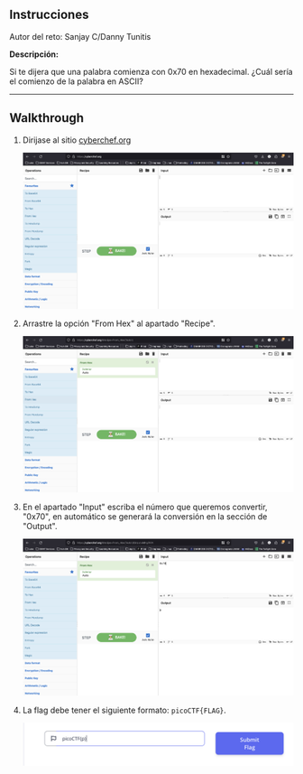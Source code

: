 ## Instrucciones

Autor del reto: Sanjay C/Danny Tunitis


**Descripción:**

Si te dijera que una palabra comienza con 0x70 en hexadecimal. ¿Cuál sería el comienzo de la palabra en ASCII?

***

## Walkthrough

1. Dirijase al sitio [cyberchef.org](https://cyberchef.org/)

    ![IMG-01](../assets/04.png)

2. Arrastre la opción "From Hex" al apartado "Recipe".

    ![IMG-02](../assets/05.png)

3. En el apartado "Input" escriba el número que queremos convertir, "0x70", en automático se generará la conversión en la sección de "Output".

    ![IMG-03](../assets/06.png)

4. La flag debe tener el siguiente formato: `picoCTF{FLAG}`.

    ![IMG-04](../assets/07.png)
